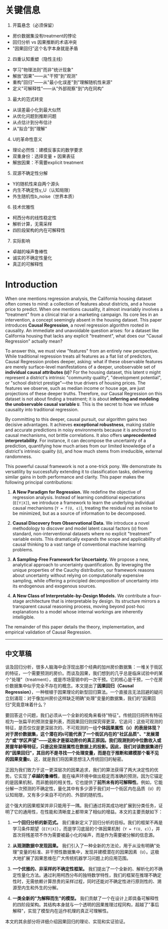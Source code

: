 # 关键信息



  1. 开篇悬念（必须保留）

  - 房价数据集没有treatment的悖论
  - 回归分析 vs 因果推断的术语冲突
  - "因果回归"这个名字本身就是矛盾

  2. 四重认知重塑（隐性主线）

  - 学习"物理法则"而非"统计现象"
  - 解放"因果"——从"干预"到"观测"
  - 重构"回归"——从"最小化误差"到"理解随机性来源"
  - 定义"可解释性"——从"外部观察"到"内在同构"

  3. 最大的范式转变

  - 从误差最小化到最大似然
  - 从优化问题到推断问题
  - 从点估计到分布估计
  - 从"拟合"到"理解"

  4. U的革命性意义

  - 理论必然性：建模反事实的数学要求
  - 双重身份：选择变量 + 因果表征
  - 解放因果：不需要explicit treatment

  5. 双源不确定性分解

  - Y的随机性来自两个源头
  - 内生不确定性γ_U（认知局限）
  - 外生随机性b_noise（世界本质）

  6. 技术优雅性

  - 柯西分布的线性稳定性
  - 解析计算，无需采样
  - 四阶段架构的内在可解释性

  7. 实际影响

  - 卓越的噪声鲁棒性
  - 诚实的不确定性量化
  - 真正的可解释性


# Introduction

When one mentions regression analysis, the California housing dataset often comes to mind: a collection of features about districts, and a house price to predict. When one mentions causality, it almost invariably involves a "treatment" from a clinical trial or a marketing campaign. Its core lies in an intervention, a concept seemingly absent in the housing dataset. This paper introduces **Causal Regression**, a novel regression algorithm rooted in causality. An immediate and unavoidable question arises: for a dataset like California housing that lacks any explicit "treatment", what does our "Causal Regression" actually mean?

To answer this, we must view "features" from an entirely new perspective. While traditional regression treats all features as a flat list of predictors, Causal Regression probes deeper, asking: what if these observable features are merely surface-level manifestations of a deeper, unobservable set of **individual causal attributes (`U`)**? For the housing dataset, this latent `U` might represent a district's intrinsic "community quality", "development potential", or "school district prestige"—the true drivers of housing prices. The features we observe, such as median income or house age, are just projections of these deeper truths. Therefore, our Causal Regression on this dataset is not about finding a treatment; it is about **inferring and modeling the unobservable causal variable `U`**. This is the secret to how we infuse causality into traditional regression.

By committing to this deeper, causal pursuit, our algorithm gains two decisive advantages. It achieves **exceptional robustness**, making stable and accurate predictions in noisy environments because it is anchored to causal mechanisms, not brittle correlations. It also offers **unprecedented interpretability**. For instance, it can decompose the uncertainty of a prediction, quantifying how much arises from our limited knowledge of a district's intrinsic quality (`U`), and how much stems from irreducible, external randomness.

This powerful causal framework is not a one-trick pony. We demonstrate its versatility by successfully extending it to classification tasks, delivering similar gains in both performance and clarity. This paper makes the following principal contributions:

1.  **A New Paradigm for Regression.** We redefine the objective of regression analysis. Instead of learning conditional expectations (`E[Y|X]`), we introduce a framework to learn the underlying individual causal mechanisms (`Y = f(U, ε)`), treating the residual not as noise to be minimized, but as a source of information to be decomposed.

2.  **Causal Discovery from Observational Data.** We introduce a novel methodology to discover and model latent causal factors (`U`) from standard, non-interventional datasets where no explicit "treatment" variable exists. This dramatically expands the scope and applicability of causal thinking to a vast range of conventional machine learning problems.

3.  **A Sampling-Free Framework for Uncertainty.** We propose a new, analytical approach to uncertainty quantification. By leveraging the unique properties of the Cauchy distribution, our framework reasons about uncertainty without relying on computationally expensive sampling, while offering a principled decomposition of uncertainty into its endogenous and exogenous sources.

4.  **A New Class of Interpretable-by-Design Models.** We contribute a four-stage architecture that is interpretable by design. Its structure mirrors a transparent causal reasoning process, moving beyond post-hoc explanations to a model whose internal workings are inherently intelligible.

The remainder of this paper details the theory, implementation, and empirical validation of Causal Regression.

---

## 中文草稿

谈及回归分析，很多人脑海中会浮现出那个经典的加州房价数据集：一堆关于街区的特征，一个需要预测的房价。而谈及因果，我们想到的几乎总是临床试验中的某个"处理"（treatment），或是市场营销中的一次干预。它的核心是干预，一个在房价数据集中似乎完全不存在的概念。本文提出了**因果回归（Causal Regression）**，一种根植于因果理论的新型回归算法。一个直接且无法回避的疑问立刻涌现：对于像加州房价这样缺乏明确"处理"变量的数据集，我们的"因果回归"究竟意味着什么？

要回答这个问题，我们必须从一个全新的视角来看待"特征"。传统回归将所有特征视为一张扁平的预测变量列表，而因果回归则探究得更深，它追问：这些可观测的特征，是否仅仅是更深层次的、不可观测的一组**个体因果属性（`U`）**的表层体现？对于房价数据集，这个潜在的`U`可能代表了一个街区内在的"社区品质"、"发展潜力"或"学区声望"——这些才是驱动房价的真正原因。我们观测到的中位数收入或房屋年龄等特征，只是这些深层属性在数据上的投影。因此，我们对该数据集进行的"因果回归"，其目的不是寻找一个处理变量，而是在于**推断和建模那个看不见的因果变量`U`**。这，就是我们将因果思想注入传统回归的秘密。

正因为我们致力于这一更深层次的因果追求，我们的算法获得了两大决定性的优势。它实现了**卓越的鲁棒性**，能在噪声环境中做出稳定而准确的预测，因为它锚定的是因果机制，而非脆弱的相关性。它也提供了**前所未有的可解释性**。例如，它能分解一次预测的不确定性，量化其中有多少源于我们对一个街区内在品质（`U`）的认知局限，又有多少来自不可约的、外部的随机性。

这个强大的因果框架并非只能用于一隅。我们通过将其成功地扩展到分类任务，证明了它的通用性，在性能和清晰度上都带来了相似的增益。本文的主要贡献如下：

1.  **一个回归分析的新范式。** 我们重新定义了回归分析的目标。我们的框架不再是学习条件期望（`E[Y|X]`），而是学习底层的个体因果机制（`Y = f(U, ε)`），并首次将残差项不作为需要被最小化的噪声，而是作为需要被分解的信息源。

2.  **从观测数据中发现因果。** 我们引入了一种全新的方法论，用于从没有明确"处理"变量的标准、非干预性数据集中，发现并建模潜在的因果因素（`U`）。这极大地扩展了因果思维在广大传统机器学习问题上的应用范围。

3.  **一个优雅的、非采样的不确定性框架。** 我们提出了一个全新的、解析化的不确定性量化方法。通过利用柯西分布的独特数学特性，我们的框架在推理不确定性时，无需依赖计算昂贵的采样过程，同时还能对不确定性进行原则性的、溯源至内生和外生的分解。

4.  **一类全新的"为解释而生"的模型。** 我们贡献了一个在设计上即具备可解释性的四阶段架构。其结构本身就与一个透明的因果推理过程同构，超越了"事后解释"，实现了模型内在运作机理的真正可理解性。

本文的其余部分将详细介绍因果回归的理论、实现和实证验证。